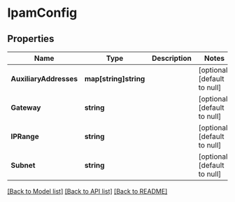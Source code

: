 # IpamConfig

## Properties
Name | Type | Description | Notes
------------ | ------------- | ------------- | -------------
**AuxiliaryAddresses** | **map[string]string** |  | [optional] [default to null]
**Gateway** | **string** |  | [optional] [default to null]
**IPRange** | **string** |  | [optional] [default to null]
**Subnet** | **string** |  | [optional] [default to null]

[[Back to Model list]](../README.md#documentation-for-models) [[Back to API list]](../README.md#documentation-for-api-endpoints) [[Back to README]](../README.md)

